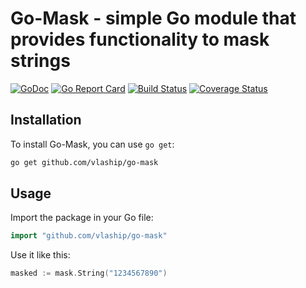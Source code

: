 # Go-Mask - simple Go module that provides functionality to mask strings

[![GoDoc](https://godoc.org/github.com/vlaship/go-mask?status.svg)](https://godoc.org/github.com/vlaship/go-mask)
[![Go Report Card](https://goreportcard.com/badge/github.com/vlaship/go-mask)](https://goreportcard.com/report/github.com/vlaship/go-mask)
[![Build Status](https://github.com/vlaship/go-mask/actions/workflows/go.yml/badge.svg)](https://github.com/vlaship/go-mask/actions)
[![Coverage Status](https://coveralls.io/repos/github/vlaship/go-mask/badge.svg?branch=main)](https://coveralls.io/github/vlaship/go-mask?branch=main)

## Installation

To install Go-Mask, you can use `go get`:

```bash
go get github.com/vlaship/go-mask
```

## Usage

Import the package in your Go file:

```go
import "github.com/vlaship/go-mask"
```

Use it like this:

```go
masked := mask.String("1234567890")
```

